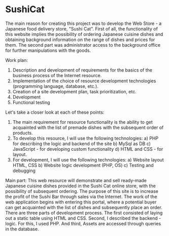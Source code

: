# SushiCat

The main reason for creating this project was to develop the Web Store - a Japanese food delivery store, "Sushi Cat". First of all, the functionality of this website implies the possibility of ordering Japanese cuisine dishes and obtaining background information on the range of dishes and prices for them. The second part was administrator access to the background office for further manipulations with the goods.

Work plan:
1) Description and development of requirements for the basics of the business process of the Internet resource.
2) Implementation of the choice of resource development technologies (programming language, database, etc.).
3) Creation of a site development plan, task prioritization, etc.
4) Development
5) Functional testing

Let's take a closer look at each of these points:
1) The main requirement for resource functionality is the ability to get acquainted with the list of premade dishes with the subsequent order of products.
2) To develop this resource, I will use the following technologies:
a) PHP for describing the logic and backend of the site
b) MySql as DB
c) JavaScript - for developing custom functionality
d) HTML and CSS - for layout.
3) For development, I will use the following technologies:
a) Website layout HTML, CSS
b) Website logic development (PHP, OS)
c) Testing and debugging

Main part:
This web resource will demonstrate and sell ready-made Japanese cuisine dishes provided in the Sushi Cat online store, with the possibility of subsequent ordering. The purpose of this site is to increase the profit of the Sushi Bar through sales via the Internet.
The work of the web application begins with entering this portal, where a potential buyer can get acquainted with the list of dishes and subsequently place an order.
There are three parts of development process. The first consisted of laying out a static table using HTML and CSS. Second, I described the backend - logic. For this, I used PHP. And third, Assets are accessed through queries in the database.
